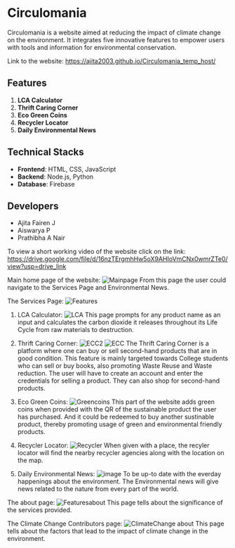 # Circulomania

Circulomania is a website aimed at reducing the impact of climate change on the environment. It integrates five innovative features to empower users with tools and information for environmental conservation.

Link to the website: https://ajita2003.github.io/Circulomania_temp_host/

## Features

1. **LCA Calculator**
2. **Thrift Caring Corner**
3. **Eco Green Coins**
4. **Recycler Locator**
5. **Daily Environmental News**

## Technical Stacks

- **Frontend**: HTML, CSS, JavaScript
- **Backend**: Node.js, Python
- **Database**: Firebase

## Developers

- Ajita Fairen J
- Aiswarya P
- Prathibha A Nair

To view a short working video of the website click on the link: https://drive.google.com/file/d/16nzTErgmhHw5oX9AHIoVmCNx0wmrZTe0/view?usp=drive_link 

Main home page of the website:
![Mainpage](https://github.com/Ajita2003/Circulomania/assets/116851699/c917d876-41d1-497d-bd6f-bdc93ab7191f)
From this page the user could navigate to the Services Page and Environmental News.

The Services Page:
![Features](https://github.com/Ajita2003/Circulomania/assets/116851699/15acb9b3-07a8-4c5f-b148-dfa5fa4817e1)

1. LCA Calculator:
![LCA](https://github.com/Ajita2003/Circulomania/assets/116851699/30fe7a40-1c92-4a2f-9e70-07a8d1dcb9d7)
This page prompts for any product name as an input and calculates the carbon dioxide it releases throughout its Life Cycle from raw materials to destruction. 

2. Thrift Caring Corner:
![ECC2](https://github.com/Ajita2003/Circulomania/assets/116851699/0d92d0b9-8f8a-492f-b16f-6e5a8d8d283e)
![ECC](https://github.com/Ajita2003/Circulomania/assets/116851699/860e9d3b-88c1-4c03-9865-65b06d257fb4)
The Thrift Caring Corner is a platform where one can buy or sell second-hand products that are in good condition. This feature is mainly targeted towards College students who can sell or buy books, also promoting Waste Reuse and Waste reduction. The user will have to create an account and enter the credentials for selling a product. They can also shop for second-hand products.

3. Eco Green Coins:
![Greencoins](https://github.com/Ajita2003/Circulomania/assets/116851699/70b8f321-4d7a-4e0d-ba05-a9e8744e4abc)
This part of the website adds green coins when provided with the QR of the sustainable product the user has purchased. And it could be redeemed to buy another sustinable product, thereby promoting usage of green and environmental friendly products. 

4. Recycler Locator:
![Recycler ](https://github.com/Ajita2003/Circulomania/assets/116851699/c859b192-d89f-4055-a182-5ff658b2c2ed)
When given with a place, the recyler locator will find the nearby recycler agencies along with the location on the map. 

5. Daily Environmental News:
![image](https://github.com/Ajita2003/Circulomania/assets/116851699/083ba075-8ac1-468e-a9b8-fc2869b60a48)
To be up-to date with the everday happenings about the environment. The Environmental news will give news related to the nature from every part of the world. 

The about page:
![Featuresabout](https://github.com/Ajita2003/Circulomania/assets/116851699/de6b31d3-b46f-419c-9c70-e6bf91c8a362)
This page tells about the significance of the services provided.

The Climate Change Contributors page:
![ClimateChange about](https://github.com/Ajita2003/Circulomania/assets/116851699/d0e34d56-4531-47dd-bc0e-bc04098cc2fc)
This page tells about the factors that lead to the impact of climate change in the environment. 


